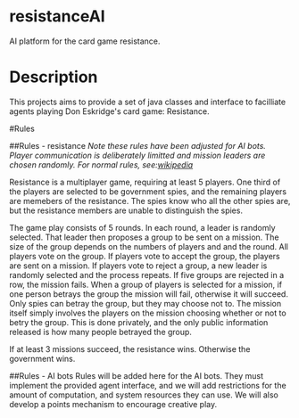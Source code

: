 # resistanceAI
AI platform for the card game resistance.

# Description
This projects aims to provide a set of java classes and interface to facilliate agents playing Don Eskridge's card game: Resistance.

#Rules

##Rules - resistance
*Note these rules have been adjusted for AI bots. Player communication is deliberately limitted and mission leaders are chosen randomly. For normal rules, see:[wikipedia](https://en.wikipedia.org/wiki/The_Resistance_(game))* 

Resistance is a multiplayer game, requiring at least 5 players. One third of the players are selected to be government spies, and the remaining players are memebers of the resistance.
The spies know who all the other spies are, but the resistance members are unable to distinguish the spies.

The game play consists of 5 rounds. In each round, a leader is randomly selected. That leader then proposes a group to be sent on a mission. 
The size of the group depends on the numbers of players and and the round. All players vote on the group. 
If players vote to accept the group, the players are sent on a mission. If players vote to reject a group, a new leader is randomly selected and the process repeats.
If five groups are rejected in a row, the mission fails.
When a group of players is selected for a mission, if one person betrays the group the mission will fail, otherwise it will succeed. 
Only spies can betray the group, but they may choose not to. 
The mission itself simply involves the players on the mission choosing whether or not to betry the group. 
This is done privately, and the only public information released is how many people betrayed the group.

If at least 3 missions succeed, the resistance wins. Otherwise the government wins.

##Rules - AI bots
Rules will be added here for the AI bots. They must implement the provided agent interface, and we will add restrictions for the amount of computation, and system resources they can use.
We will also develop a points mechanism to encourage creative play.


